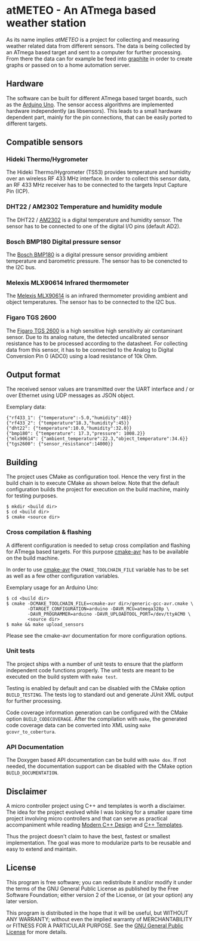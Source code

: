 atMETEO - An ATmega based weather station
=========================================

As its name implies *atMETEO* is a project for collecting and measuring weather
related data from different sensors. The data is being collected by an ATmega
based target and sent to a computer for further processing. From there
the data can for example be feed into [graphite](http://graphite.wikidot.com)
in order to create graphs or passed on to a home automation server.


Hardware
--------
The software can be built for different ATmega based target boards,
such as the [Arduino Uno]. The sensor access algorithms are implemented
hardware independently (as libsensors). This leads to a small hardware
dependent part, mainly for the pin connections, that can be
easily ported to different targets.

[Arduino Uno]: http://arduino.cc/en/pmwiki.php?n=Main/arduinoBoardUno


Compatible sensors
------------------

### Hideki Thermo/Hygrometer
The Hideki Thermo/Hygrometer (TS53) provides temperature and humidity over an
wireless RF 433 MHz interface. In order to collect this sensor data, an
RF 433 MHz receiver has to be connected to the targets Input Capture Pin (ICP).

### DHT22 / AM2302 Temperature and humidity module
The DHT22 / [AM2302] is a digital temperature and humidity sensor. The sensor
has to be connected to one of the digital I/O pins (default AD2).

[AM2302]: http://akizukidenshi.com/download/ds/aosong/AM2302.pdf

### Bosch BMP180 Digital pressure sensor
The [Bosch BMP180] is a digital pressure sensor providing ambient temperature
and barometric pressure. The sensor has to be conencted to the I2C bus.

[Bosch BMP180]: http://ae-bst.resource.bosch.com/media/products/dokumente/bmp180/BST-BMP180-DS000-12~1.pdf

### Melexis MLX90614 Infrared thermometer
The [Melexis MLX90614] is an infrared thermometer providing ambient and object
temperatures. The sensor has to be connected to the I2C bus.

[Melexis MLX90614]: http://www.melexis.com/Asset/IR-sensor-thermometer-MLX90614-Datasheet-DownloadLink-5152.aspx

### Figaro TGS 2600
The [Figaro TGS 2600] is a high sensitive high sensitivity air contaminant
sensor. Due to its analog nature, the detected uncalibrated sensor resistance
has to be processed according to the datasheet. For collecting data from
this sensor, it has to be connected to the Analog to Digital Conversion Pin 0
(ADC0) using a load resistance of 10k Ohm.

[Figaro TGS 2600]: http://www.figarosensor.com/products/2600pdf.pdf


Output format
-------------
The received sensor values are transmitted over the UART interface and / or
over Ethernet using UDP messages as JSON object.

Exemplary data:

    {"rf433_1": {"temperature":-5.0,"humidity":48}}
    {"rf433_2": {"temperature"18.3,"humidity":45}}
    {"dht22": {"temperature":10.0,"humidity":32.0}}
    {"bmp180": {"temperature": 17.3,"pressure": 1008.2}}
    {"mlx90614": {"ambient_temperature":22.3,"object_temperature":34.6}}
    {"tgs2600": {"sensor_resistance":14000}}


Building
--------
The project uses CMake as configuration tool. Hence the very first in the build
chain is to execute CMake as shown below. Note that the default
configuration builds the project for execution on the build machine,
mainly for testing purposes.

    $ mkdir <build dir>
    $ cd <build dir>
    $ cmake <source dir>

### Cross compilation & flashing
A different configuration is needed to setup cross compilation and flashing for
ATmega based targets. For this purpose [cmake-avr] has to be available on
the build machine.

In order to use [cmake-avr] the `CMAKE_TOOLCHAIN_FILE` variable has to be set
as well as a few other configuration variables.

Exemplary usage for an Arduino Uno:

    $ cd <build dir>
    $ cmake -DCMAKE_TOOLCHAIN_FILE=<cmake-avr dir>/generic-gcc-avr.cmake \
            -DTARGET_CONFIGURATION=arduino -DAVR_MCU=atmega328p \
            -DAVR_PROGRAMMER=arduino -DAVR_UPLOADTOOL_PORT=/dev/ttyACM0 \
            <source dir>
    $ make && make upload_sensors

Please see the cmake-avr documentation for more configuration options.

[cmake-avr]: https://github.com/mkleemann/cmake-avr

### Unit tests
The project ships with a number of unit tests to ensure that the platform
independent code functions properly. The unit tests are meant to be
executed on the build system with `make test`.

Testing is enabled by default and can be disabled with the CMake option
`BUILD_TESTING`. The tests log to standard out and generate JUnit XML output
for further processing.

Code coverage information generation can be configured with the CMake
option `BUILD_CODECOVERAGE`. After the compilation with `make`, the generated
code coverage data can be converted into XML using `make gcovr_to_cobertura`.

### API Documentation
The Doxygen based API documentation can be build with `make dox`.
If not needed, the documentation support can be disabled with the CMake
option `BUILD_DOCUMENTATION`.


Disclaimer
----------
A micro controller project using C++ and templates is worth a disclaimer.
The idea for the project evolved while I was looking for a smaller
spare time project involving micro controllers and that can serve as
practical accompaniment while reading [Modern C++ Design] and [C++ Templates].

Thus the project doesn't claim to have the best, fastest or smallest
implementation. The goal was more to modularize parts to be reusable and easy
to extend and maintain.

[Modern C++ Design]: http://erdani.com/index.php/books/modern-c-design
[C++ Templates]: http://www.josuttis.com/tmplbook/tmplbook.html


License
-------
This program is free software; you can redistribute it and/or modify
it under the terms of the GNU General Public License as published by
the Free Software Foundation; either version 2 of the License, or
(at your option) any later version.

This program is distributed in the hope that it will be useful,
but WITHOUT ANY WARRANTY; without even the implied warranty of
MERCHANTABILITY or FITNESS FOR A PARTICULAR PURPOSE.  See the
[GNU General Public License](http://www.gnu.org/licenses/gpl-2.0.html)
for more details.

